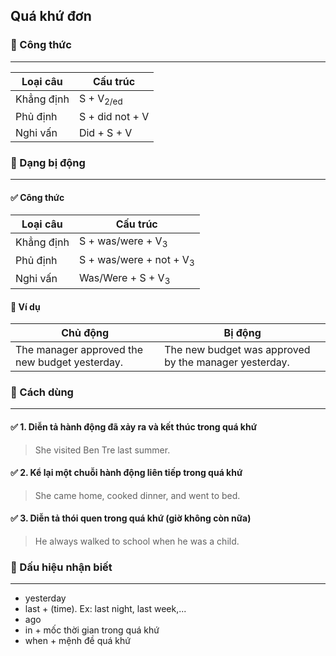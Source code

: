 ## Quá khứ đơn
### 📌 Công thức

---

| Loại câu   | Cấu trúc             |
|------------|----------------------|
| Khẳng định | S + V<sub>2/ed</sub> |
| Phủ định   | S + did not + V      |
| Nghi vấn   | Did + S + V          |

### 📌 Dạng bị động

---

#### ✅ Công thức
| Loại câu   | Cấu trúc                           |
|------------|------------------------------------|
| Khẳng định | S + was/were + V<sub>3</sub>       |
| Phủ định   | S + was/were + not + V<sub>3</sub> |
| Nghi vấn   | Was/Were + S + V<sub>3</sub>       |

#### 📝 Ví dụ
| Chủ động                                       | Bị động                                               |
|------------------------------------------------|-------------------------------------------------------|
| The manager approved the new budget yesterday. | The new budget was approved by the manager yesterday. |

### 📌 Cách dùng

---

#### ✅ 1. Diễn tả hành động đã xảy ra và kết thúc trong quá khứ
> She visited Ben Tre last summer.
#### ✅ 2. Kể lại một chuỗi hành động liên tiếp trong quá khứ
> She came home, cooked dinner, and went to bed.
#### ✅ 3. Diễn tả thói quen trong quá khứ (giờ không còn nữa)
> He always walked to school when he was a child.

### 📌 Dấu hiệu nhận biết

---

- yesterday
- last + (time). Ex: last night, last week,...
- ago
- in + mốc thời gian trong quá khứ
- when + mệnh đề quá khứ